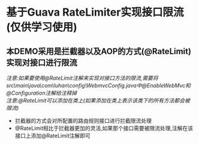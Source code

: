 # 基于Guava RateLimiter实现接口限流(仅供学习使用)
## 本DEMO采用是拦截器以及AOP的方式(@RateLimit)实现对接口进行限流

*注意:如果要使用@RateLimit注解来实现对接口方法的限流,需要将src\main\java\com\luhan\config\WebmvcConfig.java中@EnableWebMvc和@Configuration注解给注释掉*  
*注意:@RateLimit可以添加在类上(如果添加在类上表示该类下的所有方法都会被限流)*

* 拦截器的方式会对所配置的路由规则接口进行拦截限流处理
* @RateLimit相比于拦截器更加的灵活,如果那个接口需要被限流处理,注解在该接口上添加@RateLimit注解即可
